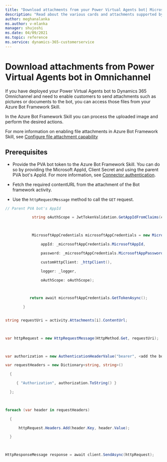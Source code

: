 ```yaml
---
title: "Download attachments from your Power Virtual Agents bot| Microsoft Docs"
description: "Read about the various cards and attachments supported by various channels."
author: meghanalanka
ms.author: v-mlanka
manager: shujoshi
ms.date: 04/09/2021
ms.topic: reference
ms.service: dynamics-365-customerservice
---
```


# Download attachments from Power Virtual Agents bot in Omnichannel

If you have deployed your Power Virtual Agents bot to  Dynamics 365 Omnichannel and need to enable customers to send attachments such as pictures or documents to the bot, you can access those files from your Azure Bot Framework Skill. 

In the Azure Bot Framework Skill you can process the uploaded image and perform the desired actions. 

For more information on enabling file attachments in Azure Bot Framework Skill, see [Configure file attachment capability](configure-file-attachment.md)

## Prerequisites

- Provide the PVA bot token to the Azure Bot Framework Skill. You can do so by providing the Microsoft AppId, Client Secret and using the parent PVA bot's AppId. For more information, see [Connector authentication](https://docs.microsoft.com/azure/bot-service/rest-api/bot-framework-rest-connector-authentication?view=azure-bot-service-4.0).

- Fetch the required contentURL from the attachment of the Bot framework activity.

- Use the `httpRequestMessage` method to call the `GET` request.

``` csharp
// Parent PVA bot's AppId 

            string oAuthScope = JwtTokenValidation.GetAppIdFromClaims(claimsIdentity.Claims); 

 

            MicrosoftAppCredentials microsoftAppCredentials = new MicrosoftAppCredentials( 

                appId: _microsoftAppCredentials.MicrosoftAppId, 

                password: _microsoftAppCredentials.MicrosoftAppPassword, 

                customHttpClient: _httpClient(), 

                logger: _logger, 

                oAuthScope: oAuthScope); 

 

           return await microsoftAppCredentials.GetTokenAsync(); 

        } 

```

``` csharp

string requestUri = activity.Attachments[i].ContentUrl; 

 

var httpRequest = new HttpRequestMessage(HttpMethod.Get, requestUri); 

  

var authorization = new AuthenticationHeaderValue("bearer", <add the botToken here>); 

var requestHeaders = new Dictionary<string, string>() 

  { 

     { "Authorization", authorization.ToString() } 

  }; 

 

foreach (var header in requestHeaders) 

  { 

      httpRequest.Headers.Add(header.Key, header.Value); 

  } 

 

HttpResponseMessage response = await client.SendAsync(httpRequest); 

```


 
